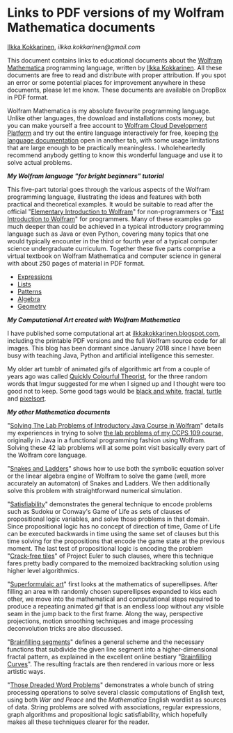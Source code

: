 # Links to PDF versions of my Wolfram Mathematica documents

[Ilkka Kokkarinen](http://www.scs.ryerson.ca/~ikokkari/), _ilkka.kokkarinen@gmail.com_ 

This document contains links to educational documents about the [Wolfram Mathematica](https://www.wolfram.com/mathematica/) programming language, written by [Ilkka Kokkarinen](http://www.scs.ryerson.ca/~ikokkari/). All these documents are free to read and distribute with proper attribution. If you spot an error or some potential places for improvement anywhere in these documents, please let me know. These documents are available on DropBox in PDF format.

Wolfram Mathematica is my absolute favourite programming language. Unlike other languages, the download and installations costs money, but you can make yourself a free account to [Wolfram Cloud Development Platform](https://www.wolframcloud.com/) and try out the entire language interactively for free, keeping [the language documentation](http://reference.wolfram.com/language/) open in another tab, with some usage limitations that are large enough to be practically meaningless. I wholeheartedly recommend anybody getting to know this wonderful language and use it to solve actual problems.

**_My Wolfram language "for bright beginners" tutorial_**

This five-part tutorial goes through the various aspects of the Wolfram programming language, illustrating the ideas and features with both practical and theoretical examples. It would be suitable to read after the official "[Elementary Introduction to Wolfram](https://www.wolfram.com/language/elementary-introduction/2nd-ed/)" for non-programmers or "[Fast Introduction to Wolfram](http://www.wolfram.com/language/fast-introduction-for-programmers/en/)" for programmers. Many of these examples go much deeper than could be achieved in a typical introductory programming language such as Java or even Python, covering many topics that one would typically encounter in the third or fourth year of a typical computer science undergraduate curriculum. Together these five parts comprise a virtual textbook on Wolfram Mathematica and computer science in general with about 250 pages of material in PDF format.


*   [Expressions](https://www.dropbox.com/s/b2xdxb5afpvrfv0/Expressions.pdf?dl=0)
*   [Lists](https://www.dropbox.com/s/werrh8ybqfjnpqg/Lists.pdf?dl=0)
*   [Patterns](https://www.dropbox.com/s/e3u0jyltgtvszlh/Patterns.pdf?dl=0)
*   [Algebra](https://www.dropbox.com/s/hautwscqd2srua7/Algebra.pdf?dl=0)
*   [Geometry](https://www.dropbox.com/s/u1920ubevuffmnz/Geometry.pdf?dl=0)

**_My Computational Art created with Wolfram Mathematica_**

I have published some computational art at [ilkkakokkarinen.blogspot.com](https://ilkkakokkarinen.blogspot.ca/), including the printable PDF versions and the full Wolfram source code for all images. This blog has been dormant since January 2018 since I have been busy with teaching Java, Python and artificial intelligence this semester.

My older art tumblr of animated gifs of algorithmic art from a couple of years ago was called [Quickly Colourful Theorist](http://qctimages.tumblr.com/), for the three random words that Imgur suggested for me when I signed up and I thought were too good not to keep. Some good tags would be [black and white](http://qctimages.tumblr.com/tagged/black-and-white), [fractal](http://qctimages.tumblr.com/tagged/fractal), [turtle](http://qctimages.tumblr.com/tagged/turtle) and [pixelsort](http://qctimages.tumblr.com/tagged/pixelsort).

**_My other Mathematica documents_**

"[Solving The Lab Problems of Introductory Java Course in Wolfram](https://www.dropbox.com/s/2qtw7whzv8zfn0z/JavaExercises.pdf?dl=0)" details my experiences in trying to solve [the lab problems of my CCPS 109 course](https://docs.google.com/document/d/1l9IeT9brVc1Hwbip5rpTNEvIje3rfet_j37DgoVUyUI/edit?usp=sharing), originally in Java in a functional programming fashion using Wolfram. Solving these 42 lab problems will at some point visit basically every part of the Wolfram core language.

"[Snakes and Ladders](https://www.dropbox.com/s/b95dt077ugta6eh/SnakesAndLadders.pdf?dl=0)" shows how to use both the symbolic equation solver or the linear algebra engine of Wolfram to solve the game (well, more accurately an automaton) of Snakes and Ladders. We then additionally solve this problem with straightforward numerical simulation.

"[Satisfiability](https://www.dropbox.com/s/xhlg37rjaa9qjxc/Satisfiability.pdf?dl=0)" demonstrates the general technique to encode problems such as Sudoku or Conway's Game of Life as sets of clauses of propositional logic variables, and solve those problems in that domain. Since propositional logic has no concept of direction of time, Game of Life can be executed backwards in time using the same set of clauses but this time solving for the propositions that encode the game state at the previous moment. The last test of propositional logic is encoding the problem "[Crack-free tiles](https://projecteuler.net/problem=215)" of Project Euler to such clauses, where this technique fares pretty badly compared to the memoized backtracking solution using higher level algorithmics.

"[Superformulaic art](https://www.dropbox.com/s/nsi2q12crc3gg4a/SuperEllipse.pdf?dl=0)" first looks at the mathematics of superellipses. After filling an area with randomly chosen superellipses expanded to kiss each other, we move into the mathematical and computational steps required to produce a repeating animated gif that is an endless loop without any visible seam in the jump back to the first frame. Along the way, perspective projections, motion smoothing techniques and image processing deconvolution tricks are also discussed.

"[Brainfilling segments](https://www.dropbox.com/s/3as63gnz5w3y78g/BrainFilling.pdf?dl=0)" defines a general scheme and the necessary functions that subdivide the given line segment into a higher-dimensional fractal pattern, as explained in the excellent online bestiary "[Brainfilling Curves](http://www.brainfillingcurves.com/)". The resulting fractals are then rendered in various more or less artistic ways.

"[Those Dreaded Word Problems](https://www.dropbox.com/s/awhaeebupkxmsea/WordProblems.pdf?dl=0)" demonstrates a whole bunch of string processing operations to  solve several classic computations of English text, using both _War and Peace_ and the _Mathematica_ English wordlist as sources of data. String problems are solved with associations, regular expressions, graph algorithms and propositional logic satisfiability, which hopefully makes all these techniques clearer for the reader.
